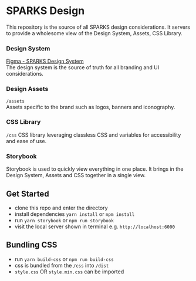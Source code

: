 # SPARKS Design

This repository is the source of all SPARKS design considerations. It servers to provide a wholesome view of the Design System, Assets, CSS Library.

### Design System
[Figma - SPARKS Design System](https://www.figma.com/file/bKI0SvJirPHvOLEnuEcSmt/SPARKS-Design-System?node-id=0%3A1&t=K5EdEqOtl7PEyWR8-1)  
The design system is the source of truth for all branding and UI considerations. 


### Design Assets
`/assets`  
Assets specific to the brand such as logos, banners and iconography. 

### CSS Library
`/css`
CSS library leveraging classless CSS and variables for accessibility and ease of use.

### Storybook
Storybook is used to quickly view everything in one place. It brings in the Design System, Assets and CSS together in a single view. 

## Get Started
- clone this repo and enter the directory
- install dependencies `yarn install` or `npm install`
- run `yarn storybook` or `npm run storybook` 
- visit the local server shown in terminal e.g. `http://localhost:6000`

## Bundling CSS
- run `yarn build-css` or `npm run build-css`
- css is bundled from the `/css` into `/dist`
- `style.css` OR `style.min.css` can be imported 